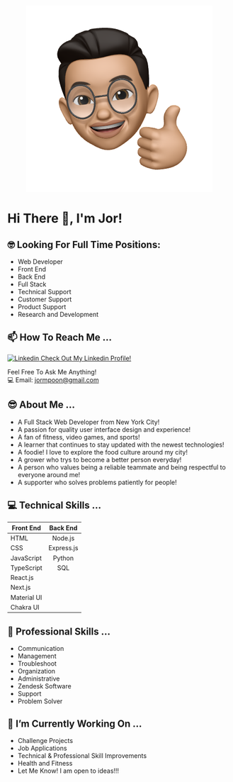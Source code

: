 <p align="center" >
  <img src="/img/JMPlogo.png">
</p>



# Hi There 👋, I'm Jor! 

## 🤓 Looking For Full Time Positions:

- Web Developer
- Front End
- Back End
- Full Stack
- Technical Support
- Customer Support
- Product Support
- Research and Development


## 📫 How To Reach Me ...

<i class="fab fa-linkedin"></i> [![Linkedin](https://i.stack.imgur.com/gVE0j.png) Check Out My Linkedin Profile!](https://www.linkedin.com/in/jor-ming-poon/)

Feel Free To Ask Me Anything!
</br>
💻 Email: jormpoon@gmail.com  

##  😎 About Me ...

- A Full Stack Web Developer from New York City!
- A passion for quality user interface design and experience!
- A fan of fitness, video games, and sports!
- A learner that continues to stay updated with the newest technologies!
- A foodie! I love to explore the food culture around my city!
- A grower who trys to become a better person everyday!
- A person who values being a reliable teammate and being respectful to everyone around me!
- A supporter who solves problems patiently for people!

## 💻 Technical Skills ...

| Front End       | Back End          |
| ------------- |:-------------:| 
| HTML     | Node.js | 
| CSS     | Express.js     |  
| JavaScript |   Python  |   
| TypeScript |     SQL |
| React.js |     
| Next.js |     
| Material UI |
| Chakra UI |

## 🥸 Professional Skills ...

- Communication
- Management
- Troubleshoot
- Organization
- Administrative
- Zendesk Software
- Support
- Problem Solver

## 🔭 I’m Currently Working On ...

- Challenge Projects
- Job Applications
- Technical & Professional Skill Improvements
- Health and Fitness
- Let Me Know! I am open to ideas!!!
<!--
**JorPoon/JorPoon** is a ✨ _special_ ✨ repository because its `README.md` (this file) appears on your GitHub profile.

- 
- 🌱 I’m currently learning ...
- 🤔 I’m looking for help with ...
-->
